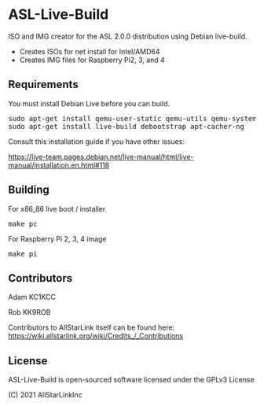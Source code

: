 # ASL-Live-Build

ISO and IMG creator for the ASL 2.0.0 distribution using Debian live-build.

* Creates ISOs for net install for Intel/AMD64
* Creates IMG files for Raspberry Pi2, 3, and 4

## Requirements
You must install Debian Live before you can build. 

<pre>
sudo apt-get install qemu-user-static qemu-utils qemu-system-arm
sudo apt-get install live-build debootstrap apt-cacher-ng
</pre>

Consult this installation guide if you have other issues:

https://live-team.pages.debian.net/live-manual/html/live-manual/installation.en.html#118

## Building
For x86_86 live boot / installer
<pre>
make pc
</pre>

For Raspberry Pi 2, 3, 4 image
<pre>
make pi
</pre>

## Contributors
Adam KC1KCC

Rob KK9ROB

Contributors to AllStarLink itself can be found here:
https://wiki.allstarlink.org/wiki/Credits_/_Contributions

## License

ASL-Live-Build is open-sourced software licensed under the GPLv3 License

(C) 2021 AllStarLinkInc
